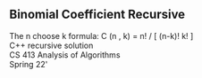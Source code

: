 ## Binomial Coefficient Recursive

The n choose k formula: C (n , k) = n! / [ (n-k)! k! ]  
C++ recursive solution  
CS 413 Analysis of Algorithms  
Spring 22'  
